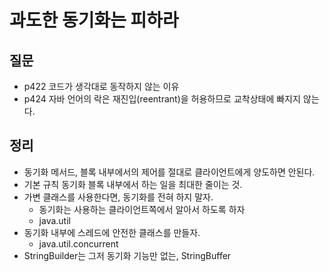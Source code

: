 # 과도한 동기화는 피하라

## 질문

- p422 코드가 생각대로 동작하지 않는 이유
- p424 자바 언어의 락은 재진입(reentrant)을 허용하므로 교착상태에 빠지지 않는다.



## 정리

- 동기화 메서드, 블록 내부에서의 제어를 절대로 클라이언트에게 양도하면 안된다.
- 기본 규칙 동기화 블록 내부에서 하는 일을 최대한 줄이는 것.
- 가변 클래스를 사용한다면, 동기화를 전혀 하지 말자. 
  - 동기화는 사용하는 클라이언트쪽에서 알아서 하도록 하자 
  - java.util
- 동기화 내부에 스레드에 안전한 클래스를 만들자.
  - java.util.concurrent
- StringBuilder는 그저 동기화 기능만 없는, StringBuffer